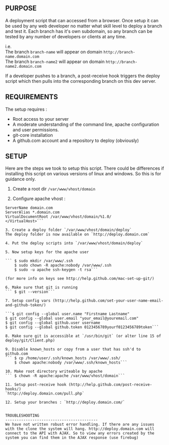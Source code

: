 PURPOSE
-----------------------------------------
A deployment script that can accessed from a browser. Once setup it can be used by any web developer no matter what skill level to deploy a branch and test it. Each branch has it's own subdomain, so any branch can be tested by any number of developers or clients at any time.

i.e.  
The branch `branch-name` will appear on domain `http://branch-name.domain.com`  
The branch `branch-name2` will appear on domain `http://branch-name2.domain.com`

If a developer pushes to a branch, a post-receive hook triggers the deploy script which then pulls into the corresponding branch on this dev server.


REQUIREMENTS
-----------------------------------------
The setup requires :

+ Root access to your server
+ A moderate understanding of the command line, apache configuration and user permissions.
+ git-core installation
+ A github.com account and a repository to deploy (obviously)


SETUP
-----------------------------------------
Here are the steps we took to setup this script. There could be differences if installing this script on various versions of linux and windows. So this is for guidance only.

1. Create a root dir `/var/www/vhost/domain`

2. Configure apache vhost :

```<VirtualHost *:80>  
ServerName domain.com  
ServerAlias *.domain.com  
VirtualDocumentRoot /var/www/vhost/domain/%1.0/  
</VirtualHost>```

3. Create a deploy folder `/var/www/vhost/domain/deploy`
The deploy folder is now available on `http://deploy.domain.com`

4. Put the deploy scripts into `/var/www/vhost/domain/deploy`

5. Now setup keys for the apache user 

```	$ sudo mkdir /var/www/.ssh  
	$ sudo chown -R apache:nobody /var/www/.ssh  
	$ sudo -u apache ssh-keygen -t rsa```

(for more info on keys see http://help.github.com/mac-set-up-git/)

6. Make sure that git is running
```	$ git --version```

7. Setup config vars (http://help.github.com/set-your-user-name-email-and-github-token/)

```$ git config --global user.name "Firstname Lastname"  
$ git config --global user.email "your_email@youremail.com"  
$ git config --global github.user username  
$ git config --global github.token 0123456789yourf0123456789token```

8. Make sure git is accessible at `/usr/bin/git` (or alter line 15 of deploy/git/Client.php)

9. Disable known_hosts or copy from a user that has ssh'd to github.com
```	$ cp /home/user/.ssh/known_hosts /var/www/.ssh/  
	$ chown apache:nobody /var/www/.ssh/known_hosts```

10. Make root directory writeable by apache
```	$ chown -R apache:apache /var/www/vhost/domain```

11. Setup post-receive hook (http://help.github.com/post-receive-hooks/)
`http://deploy.domain.com/pull.php`

12. Setup your branches : `http://deploy.domain.com/`


TROUBLESHOOTING
-----------------------------------------
We have not written robust error handling. If there are any issues with the clone the system will hang. http://deploy.domain.com will connect to the API with AJAX. So to view any errors created by the system you can find them in the AJAX response (use firebug)


